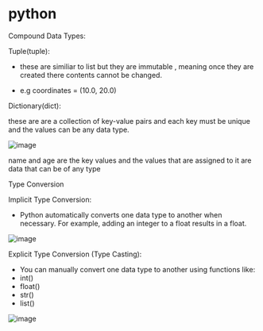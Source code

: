 # python

Compound Data Types:

Tuple(tuple):

- these are similiar to list but they are immutable , meaning once they are created there contents cannot be changed.

- e.g coordinates = (10.0, 20.0)

Dictionary(dict):

these are are a collection of key-value pairs and each key must be unique and the values can be any data type.

![image](https://github.com/user-attachments/assets/18f00a2f-2885-4df3-888f-e3589f2be946)

name and age are the key values and the values that are assigned to it are data that can be of any type

Type Conversion

Implicit Type Conversion:

- Python automatically converts one data type to another when necessary. For example, adding an integer to a float results in a float.

![image](https://github.com/user-attachments/assets/1715d986-79c3-4f90-a0df-445f42832f84)

Explicit Type Conversion (Type Casting):

- You can manually convert one data type to another using functions like:
- int()
- float()
- str()
- list()

![image](https://github.com/user-attachments/assets/14584826-21d7-47bb-a68f-b728974bd13e)



















